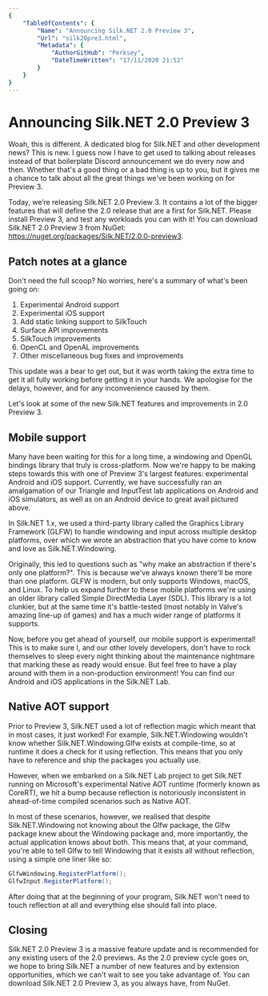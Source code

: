 ```yaml
---
{
    "TableOfContents": {
        "Name": "Announcing Silk.NET 2.0 Preview 3",
        "Url": "silk20pre3.html",
        "Metadata": {
            "AuthorGitHub": "Perksey",
            "DateTimeWritten": "17/11/2020 21:52"
        }
    }
}
---
```


# Announcing Silk.NET 2.0 Preview 3

Woah, this is different. A dedicated blog for Silk.NET and other development news? This is new. I guess now I have to get used to talking about releases instead of that boilerplate Discord announcement we do every now and then. Whether that's a good thing or a bad thing is up to you, but it gives me a chance to talk about all the great things we've been working on for Preview 3.

Today, we’re releasing Silk.NET 2.0 Preview 3. It contains a lot of the bigger features that will define the 2.0 release that are a first for Silk.NET. Please install Preview 3, and test any workloads you can with it!
You can download Silk.NET 2.0 Preview 3 from NuGet: https://nuget.org/packages/Silk.NET/2.0.0-preview3.

## Patch notes at a glance
Don't need the full scoop? No worries, here's a summary of what's been going on:

1. Experimental Android support
1. Experimental iOS support
1. Add static linking support to SilkTouch
1. Surface API improvements
1. SilkTouch improvements
1. OpenCL and OpenAL improvements
1. Other miscellaneous bug fixes and improvements

This update was a bear to get out, but it was worth taking the extra time to get it all fully working before getting it in your hands. We apologise for the delays, however, and for any inconvenience caused by them.

Let's look at some of the new Silk.NET features and improvements in 2.0 Preview 3.

## Mobile support

<?# FancyImage "../../images/blog/nov-2020/triangledroid.jpg" "A triangle on an Android phone with a plant behind it." "(The plant's name is frank)" /?>

Many have been waiting for this for a long time, a windowing and OpenGL bindings library that truly is cross-platform. Now we're happy to be making steps towards this with one of Preview 3's largest features: experimental Android and iOS support. Currently, we have successfully ran an amalgamation of our Triangle and InputTest lab applications on Android and iOS simulators, as well as on an Android device to great avail pictured above.

In Silk.NET 1.x, we used a third-party library called the Graphics Library Framework (GLFW) to handle windowing and input across multiple desktop platforms, over which we wrote an abstraction that you have come to know and love as Silk.NET.Windowing.

Originally, this led to questions such as "why make an abstraction if there's only one platform?". This is because we've always known there'll be more than one platform. GLFW is modern, but only supports Windows, macOS, and Linux. To help us expand further to these mobile platforms we're using an older library called Simple DirectMedia Layer (SDL). This library is a lot clunkier, but at the same time it's battle-tested (most notably in Valve's amazing line-up of games) and has a much wider range of platforms it supports.

Now, before you get ahead of yourself, our mobile support is experimental! This is to make sure I, and our other lovely developers, don't have to rock themselves to sleep every night thinking about the maintenance nightmare that marking these as ready would ensue. But feel free to have a play around with them in a non-production environment! You can find our Android and iOS applications in the Silk.NET Lab.

## Native AOT support
Prior to Preview 3, Silk.NET used a lot of reflection magic which meant that in most cases, it just worked! For example, Silk.NET.Windowing wouldn't know whether Silk.NET.Windowing.Glfw exists at compile-time, so at runtime it does a check for it using reflection. This means that you only have to reference and ship the packages you actually use.

However, when we embarked on a Silk.NET Lab project to get Silk.NET running on Microsoft's experimental Native AOT runtime (formerly known as CoreRT), we hit a bump because reflection is notoriously inconsistent in ahead-of-time compiled scenarios such as Native AOT.

In most of these scenarios, however, we realised that despite Silk.NET.Windowing not knowing about the Glfw package, the Glfw package knew about the Windowing package and, more importantly, the actual application knows about both. This means that, at your command, you're able to tell Glfw to tell Windowing that it exists all without reflection, using a simple one liner like so:

```cs
GlfwWindowing.RegisterPlatform();
GlfwInput.RegisterPlatform();
```

After doing that at the beginning of your program, Silk.NET won't need to touch reflection at all and everything else should fall into place.

## Closing
Silk.NET 2.0 Preview 3 is a massive feature update and is recommended for any existing users of the 2.0 previews. As the 2.0 preview cycle goes on, we hope to bring Silk.NET a number of new features and by extension opportunities, which we can't wait to see you take advantage of. You can download Silk.NET 2.0 Preview 3, as you always have, from NuGet.
